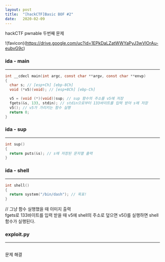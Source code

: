 ```yaml
---
layout: post
title:  "[hackCTF]Basic BOF #2"
date:   2020-02-09
---
```


hackCTF pwnable 두번째 문제

!(favicon)(https://drive.google.com/uc?id=1EPkDaLZatWWYaPyJ3wVlOrAu-eubvG9c)

### ida - main
***
```c
int __cdecl main(int argc, const char **argv, const char **envp)
{
  char s; // [esp+Ch] [ebp-8Ch]
  void (*v5)(void); // [esp+8Ch] [ebp-Ch]

  v5 = (void (*)(void))sup; // sup 함수의 주소를 v5에 저장
  fgets(&s, 133, stdin); // stdin으로부터 133바이트를 입력 받아 s에 저장
  v5(); // v5가 가리키는 함수 실행
  return 0;
}
```
### ida - sup
***
```c
int sup()
{
  return puts(&s); // s에 저장된 문자열 출력
}
```

### ida - shell
***
```c
int shell()
{
  return system("/bin/dash"); // 목표!
}
```
// 그냥 함수 실행했을 때 이미지 출력  
fgets로 133바이트를 입력 받을 때 v5에 shell의 주소로 덮으면 v5()를 실행하면 shell 함수가 실행된다.

### exploit.py
***
```python

```
문제 해결
